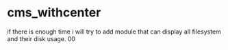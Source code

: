 # cms_withcenter

if there is enough time i will try to add module that can display all filesystem and their disk usage. 00
